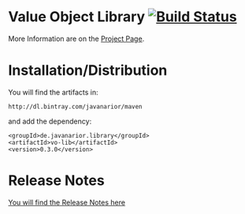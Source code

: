 # Value Object Library [![Build Status](https://travis-ci.org/javanarior/vo-lib.svg?branch=master)](https://travis-ci.org/javanarior/vo-lib)

More Information are on the [Project Page](http://javanarior.github.io/vo-lib).

# Installation/Distribution

You will find the artifacts in:

    http://dl.bintray.com/javanarior/maven

and add the dependency:

    <groupId>de.javanarior.library</groupId>
    <artifactId>vo-lib</artifactId>
    <version>0.3.0</version>

# Release Notes

[You will find the Release Notes here](release-notes.md)
